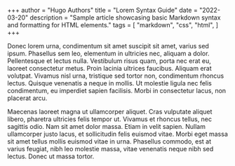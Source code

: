 +++
author = "Hugo Authors"
title = "Lorem Syntax Guide"
date = "2022-03-20"
description = "Sample article showcasing basic Markdown syntax and formatting for HTML elements."
tags = [
    "markdown",
    "css",
    "html",
]
+++

Donec lorem urna, condimentum sit amet suscipit sit amet, varius sed ipsum. Phasellus sem leo, elementum in ultricies nec, aliquam a dolor. Pellentesque et lectus nulla. Vestibulum risus quam, porta nec erat eu, laoreet consectetur metus. Proin lacinia ultrices faucibus. Aliquam erat volutpat. Vivamus nisl urna, tristique sed tortor non, condimentum rhoncus lectus. Quisque venenatis a neque in mollis. Ut molestie ligula nec felis condimentum, eu imperdiet sapien facilisis. Morbi in consectetur lacus, non placerat arcu.

Maecenas laoreet magna ut ullamcorper aliquet. Cras vulputate aliquet libero, pharetra ultricies felis tempor ut. Vivamus et rhoncus tellus, nec sagittis odio. Nam sit amet dolor massa. Etiam in velit sapien. Nullam ullamcorper justo lacus, et sollicitudin felis euismod vitae. Morbi eget massa sit amet tellus mollis euismod vitae in urna. Phasellus commodo, est at varius feugiat, nibh leo molestie massa, vitae venenatis neque nibh sed lectus. Donec ut massa tortor.